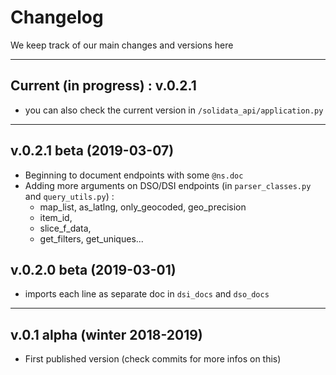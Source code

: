 # Changelog

We keep track of our main changes and versions here

----------

## Current (in progress) : v.0.2.1
- you can also check the current version in `/solidata_api/application.py`

-----------
## v.0.2.1 beta (2019-03-07)

- Beginning to document endpoints with some `@ns.doc` 
- Adding more arguments on DSO/DSI endpoints (in `parser_classes.py` and `query_utils.py`) : 
  - map_list, as_latlng, only_geocoded, geo_precision
  - item_id, 
  - slice_f_data,
  - get_filters, get_uniques...


## v.0.2.0 beta (2019-03-01)
- imports each line as separate doc in `dsi_docs` and `dso_docs`

--------
## v.0.1 alpha (winter 2018-2019)
- First published version (check commits for more infos on this)
